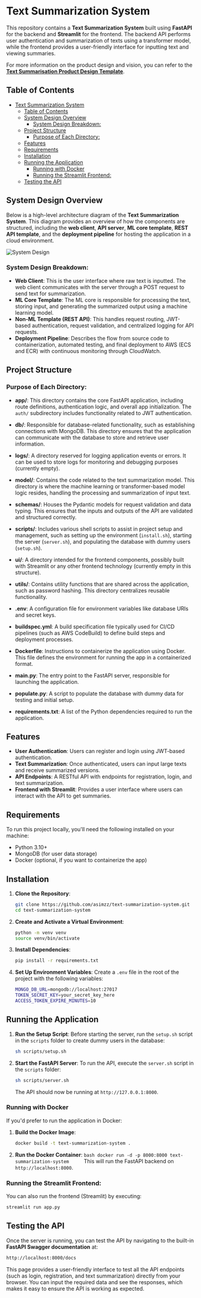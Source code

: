 # Text Summarization System

This repository contains a **Text Summarization System** built using **FastAPI** for the backend and **Streamlit** for the frontend. The backend API performs user authentication and summarization of texts using a transformer model, while the frontend provides a user-friendly interface for inputting text and viewing summaries.

For more information on the product design and vision, you can refer to the [**Text Summarisation Product Design Template**](https://drive.google.com/file/d/142UIEqXk1khP-nDhZcywclJF7BA59FTF/view?usp=sharing).

## Table of Contents

- [Text Summarization System](#text-summarization-system)
  - [Table of Contents](#table-of-contents)
  - [System Design Overview](#system-design-overview)
    - [System Design Breakdown:](#system-design-breakdown)
  - [Project Structure](#project-structure)
    - [Purpose of Each Directory:](#purpose-of-each-directory)
  - [Features](#features)
  - [Requirements](#requirements)
  - [Installation](#installation)
  - [Running the Application](#running-the-application)
    - [Running with Docker](#running-with-docker)
    - [Running the Streamlit Frontend:](#running-the-streamlit-frontend)
  - [Testing the API](#testing-the-api)

## System Design Overview

Below is a high-level architecture diagram of the **Text Summarization System**. This diagram provides an overview of how the components are structured, including the **web client**, **API server**, **ML core template**, **REST API template**, and the **deployment pipeline** for hosting the application in a cloud environment.

![System Design](assets/system_design.png)

### System Design Breakdown:

- **Web Client**: This is the user interface where raw text is inputted. The web client communicates with the server through a POST request to send text for summarization.
- **ML Core Template**: The ML core is responsible for processing the text, storing input, and generating the summarized output using a machine learning model.
- **Non-ML Template (REST API)**: This handles request routing, JWT-based authentication, request validation, and centralized logging for API requests.
- **Deployment Pipeline**: Describes the flow from source code to containerization, automated testing, and final deployment to AWS (ECS and ECR) with continuous monitoring through CloudWatch.

## Project Structure

### Purpose of Each Directory:

- **app/**: This directory contains the core FastAPI application, including route definitions, authentication logic, and overall app initialization. The `auth/` subdirectory includes functionality related to JWT authentication.

- **db/**: Responsible for database-related functionality, such as establishing connections with MongoDB. This directory ensures that the application can communicate with the database to store and retrieve user information.
- **logs/**: A directory reserved for logging application events or errors. It can be used to store logs for monitoring and debugging purposes (currently empty).
- **model/**: Contains the code related to the text summarization model. This directory is where the machine learning or transformer-based model logic resides, handling the processing and summarization of input text.
- **schemas/**: Houses the Pydantic models for request validation and data typing. This ensures that the inputs and outputs of the API are validated and structured correctly.
- **scripts/**: Includes various shell scripts to assist in project setup and management, such as setting up the environment (`install.sh`), starting the server (`server.sh`), and populating the database with dummy users (`setup.sh`).
- **ui/**: A directory intended for the frontend components, possibly built with Streamlit or any other frontend technology (currently empty in this structure).
- **utils/**: Contains utility functions that are shared across the application, such as password hashing. This directory centralizes reusable functionality.
- **.env**: A configuration file for environment variables like database URIs and secret keys.
- **buildspec.yml**: A build specification file typically used for CI/CD pipelines (such as AWS CodeBuild) to define build steps and deployment processes.
- **Dockerfile**: Instructions to containerize the application using Docker. This file defines the environment for running the app in a containerized format.
- **main.py**: The entry point to the FastAPI server, responsible for launching the application.
- **populate.py**: A script to populate the database with dummy data for testing and initial setup.
- **requirements.txt**: A list of the Python dependencies required to run the application.

## Features

- **User Authentication**: Users can register and login using JWT-based authentication.
- **Text Summarization**: Once authenticated, users can input large texts and receive summarized versions.
- **API Endpoints**: A RESTful API with endpoints for registration, login, and text summarization.
- **Frontend with Streamlit**: Provides a user interface where users can interact with the API to get summaries.

## Requirements

To run this project locally, you'll need the following installed on your machine:

- Python 3.10+
- MongoDB (for user data storage)
- Docker (optional, if you want to containerize the app)

## Installation

1. **Clone the Repository**:
   ```bash
   git clone https://github.com/asimzz/text-summarization-system.git
   cd text-summarization-system
   ```
2. **Create and Activate a Virtual Environment**:
   ```bash
   python -m venv venv
   source venv/bin/activate
   ```
3. **Install Dependencies**:
   ```bash
   pip install -r requirements.txt
   ```
4. **Set Up Environment Variables**: Create a `.env` file in the root of the project with the following variables:
   ```bash
   MONGO_DB_URL=mongodb://localhost:27017
   TOKEN_SECRET_KEY=your_secret_key_here
   ACCESS_TOKEN_EXPIRE_MINUTES=10
   ```

## Running the Application

1. **Run the Setup Script**: Before starting the server, run the `setup.sh` script in the `scripts` folder to create dummy users in the database:
   ```bash
   sh scripts/setup.sh
   ```
2. **Start the FastAPI Server**: To run the API, execute the `server.sh` script in the `scripts` folder:
   ```bash
   sh scripts/server.sh
   ```
   The API should now be running at `http://127.0.0.1:8000`.

### Running with Docker

If you'd prefer to run the application in Docker:

1.  **Build the Docker Image**:
    ```bash
    docker build -t text-summarization-system .
    ```
2.  **Run the Docker Container**:
    `bash
	docker run -d -p 8000:8000 text-summarization-system    
	`
    This will run the FastAPI backend on `http://localhost:8000`.

### Running the Streamlit Frontend:

You can also run the frontend (Streamlit) by executing:

```bash
streamlit run app.py
```

## Testing the API

Once the server is running, you can test the API by navigating to the built-in **FastAPI Swagger documentation** at:

```bash
http://localhost:8000/docs
```

This page provides a user-friendly interface to test all the API endpoints (such as login, registration, and text summarization) directly from your browser. You can input the required data and see the responses, which makes it easy to ensure the API is working as expected.
